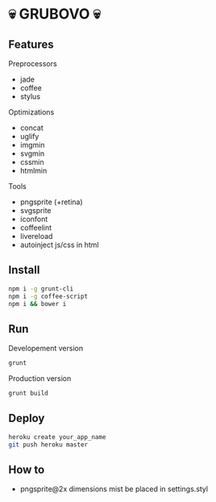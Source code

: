 :skull: GRUBOVO :skull:
=======================

Features
--------

Preprocessors
- jade
- coffee
- stylus

Optimizations
- concat
- uglify
- imgmin
- svgmin
- cssmin
- htmlmin

Tools
- pngsprite (+retina)
- svgsprite
- iconfont
- coffeelint
- livereload
- autoinject js/css in html

Install
------------

```bash
npm i -g grunt-cli
npm i -g coffee-script
npm i && bower i
```

Run
---

Developement version

```bash
grunt
```

Production version

```bash
grunt build
```

Deploy
------

```bash
heroku create your_app_name
git push heroku master
```

How to
-------------
- pngsprite@2x dimensions mist be placed in settings.styl